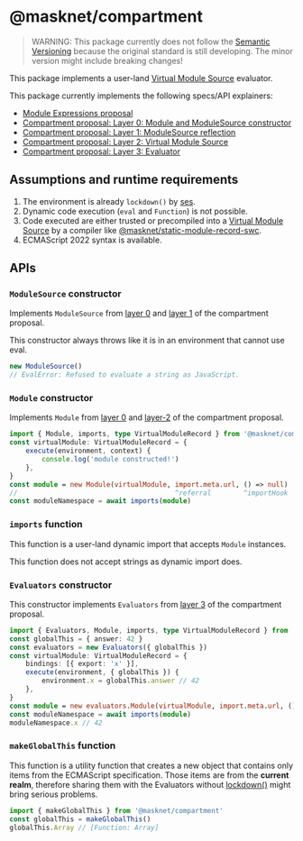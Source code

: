 # @masknet/compartment

> WARNING: This package currently does not follow the [Semantic Versioning](https://semver.org/) because the original standard is still developing. The minor version might include breaking changes!

This package implements a user-land [Virtual Module Source][layer-2] evaluator.

This package currently implements the following specs/API explainers:

-   [Module Expressions proposal](https://tc39.es/proposal-module-expressions/)
-   [Compartment proposal: Layer 0: Module and ModuleSource constructor][layer-0]
-   [Compartment proposal: Layer 1: ModuleSource reflection][layer-1]
-   [Compartment proposal: Layer 2: Virtual Module Source][layer-2]
-   [Compartment proposal: Layer 3: Evaluator][layer-3]

## Assumptions and runtime requirements

1.  The environment is already `lockdown()` by [ses][ses].
2.  Dynamic code execution (`eval` and `Function`) is not possible.
3.  Code executed are either trusted or precompiled into a [Virtual Module Source][layer-2] by a compiler like [@masknet/static-module-record-swc](../static-module-record-swc/).
4.  ECMAScript 2022 syntax is available.

## APIs

### `ModuleSource` constructor

Implements `ModuleSource` from [layer 0][layer-0] and [layer 1][layer-1] of the compartment proposal.

This constructor always throws like it is in an environment that cannot use eval.

```ts
new ModuleSource()
// EvalError: Refused to evaluate a string as JavaScript.
```

### `Module` constructor

Implements `Module` from [layer 0][layer-0] and [layer-2][layer-2] of the compartment proposal.

```ts
import { Module, imports, type VirtualModuleRecord } from '@masknet/compartment'
const virtualModule: VirtualModuleRecord = {
    execute(environment, context) {
        console.log('module constructed!')
    },
}
const module = new Module(virtualModule, import.meta.url, () => null)
//                                       ^referral        ^importHook
const moduleNamespace = await imports(module)
```

### `imports` function

This function is a user-land dynamic import that accepts `Module` instances.

This function does not accept strings as dynamic import does.

### `Evaluators` constructor

This constructor implements `Evaluators` from [layer 3][layer-3] of the compartment proposal.

```ts
import { Evaluators, Module, imports, type VirtualModuleRecord } from '@masknet/compartment'
const globalThis = { answer: 42 }
const evaluators = new Evaluators({ globalThis })
const virtualModule: VirtualModuleRecord = {
    bindings: [{ export: 'x' }],
    execute(environment, { globalThis }) {
        environment.x = globalThis.answer // 42
    },
}
const module = new evaluators.Module(virtualModule, import.meta.url, () => null)
const moduleNamespace = await imports(module)
moduleNamespace.x // 42
```

### `makeGlobalThis` function

This function is a utility function that creates a new object that contains only items from the ECMAScript specification.
Those items are from the **current realm**, therefore sharing them with the Evaluators without [lockdown()](ses) might bring serious problems.

```ts
import { makeGlobalThis } from '@masknet/compartment'
const globalThis = makeGlobalThis()
globalThis.Array // [Function: Array]
```

[ses]: https://github.com/endojs/endo/tree/master/packages/ses
[layer-0]: https://tc39.es/proposal-compartments/0-module-and-module-source.html
[layer-1]: https://github.com/tc39/proposal-compartments/blob/master/1-static-analysis.md
[layer-2]: https://github.com/tc39/proposal-compartments/blob/master/2-virtual-module-source.md
[layer-3]: https://github.com/tc39/proposal-compartments/blob/master/3-evaluator.md
